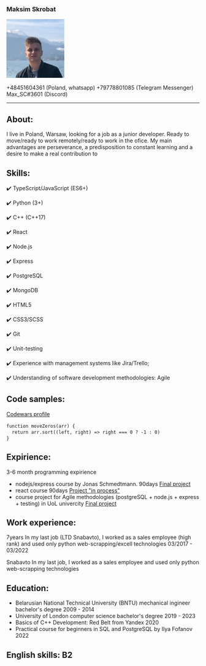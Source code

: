 ### Maksim Skrobat

![my_photo](./face.jpg)

+48451604361 (Poland, whatsapp)
+79778801085 (Telegram Messenger)
Max_SC#3601 (Discord)

---

## About:

I live in Poland, Warsaw, looking for a job as a junior developer. Ready to move/ready to work remotely/ready to work in the ofice.
My main advantages are perseverance, a predisposition to constant learning and a desire to make a real contribution to <your company>

## Skills:

✔️ TypeScript/JavaScript (ES6+)

✔️ Python (3+)

✔️ C++ (C++17)

✔️ React

✔️ Node.js

✔️ Express

✔️ PostgreSQL

✔️ MongoDB

✔️ HTML5

✔️ CSS3/SCSS

✔️ Git

✔️ Unit-testing

✔️ Experience with management systems like Jira/Trello;

✔️ Understanding of software development methodologies: Agile

## Code samples:

[Codewars profile](https://www.codewars.com/users/scalette)

```
function moveZeros(arr) {
  return arr.sort((left, right) => right === 0 ? -1 : 0)
}
```

## Expirience:

3-6 month programming expirience

- nodejs/express course by Jonas Schmedtmann. 90days
  [Final project](nameless-savannah-40694.herokuapp.com)
- react course 90days
  [Project "in process"](https://github.com/scalette/crwn-clothing-v2)
- course project for Agile methodologies (postgreSQL + node.js + express + testing) in UoL univercity
  [Final project](https://github.com/scalette/uol-agile-degree-planner)

## Work experience:

7years
In my last job (LTD Snabavto), I worked as a sales employee (high rank) and used only python web-scrapping/excell
technologies 03/2017 - 03/2022

Snabavto In my last job, I worked as a sales employee and used only python web-scrapping
technologies

## Education:

- Belarusian National Technical University (BNTU) mechanical ingineer bachelor's degree 2009 - 2014
- University of London computer science bachelor's degree 2019 - 2023
- Basics of C++ Development: Red Belt from Yandex 2020
- Practical course for beginners in SQL and PostgreSQL by Ilya Fofanov 2022

## English skills: B2
